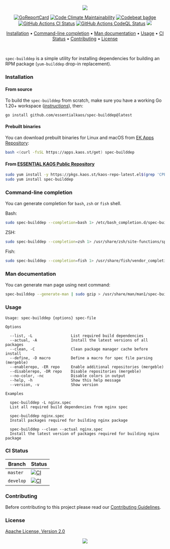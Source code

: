 <p align="center"><a href="#readme"><img src="https://gh.kaos.st/spec-builddep.svg"/></a></p>

<p align="center">
  <a href="https://kaos.sh/r/spec-builddep"><img src="https://kaos.sh/r/spec-builddep.svg" alt="GoReportCard" /></a>
  <a href="https://kaos.sh/l/spec-builddep"><img src="https://kaos.sh/l/1008b1e64602a52fa7d7.svg" alt="Code Climate Maintainability" /></a>
  <a href="https://kaos.sh/b/spec-builddep"><img src="https://kaos.sh/b/e1d77494-93c2-4bd7-aee4-c7898dcb2afa.svg" alt="Codebeat badge" /></a>
  <a href="https://kaos.sh/w/spec-builddep/ci"><img src="https://kaos.sh/w/spec-builddep/ci.svg" alt="GitHub Actions CI Status" /></a>
  <a href="https://kaos.sh/w/spec-builddep/codeql"><img src="https://kaos.sh/w/spec-builddep/codeql.svg" alt="GitHub Actions CodeQL Status" /></a>
  <a href="#license"><img src="https://gh.kaos.st/apache2.svg"></a>
</p>

<p align="center"><a href="#installation">Installation</a> • <a href="#command-line-completion">Command-line completion</a> • <a href="#man-documentation">Man documentation</a> • <a href="#usage">Usage</a> • <a href="#ci-status">CI Status</a> • <a href="#contributing">Contributing</a> • <a href="#license">License</a></p>

<br/>

`spec-builddep` is a simple utility for installing dependencies for building an RPM package (`yum-builddep` drop-in replacement).

### Installation

#### From source

To build the `spec-builddep` from scratch, make sure you have a working Go 1.20+ workspace (_[instructions](https://go.dev/doc/install)_), then:

```
go install github.com/essentialkaos/spec-builddep@latest
```

#### Prebuilt binaries

You can download prebuilt binaries for Linux and macOS from [EK Apps Repository](https://apps.kaos.st/spec-builddep/latest):

```bash
bash <(curl -fsSL https://apps.kaos.st/get) spec-builddep
```

#### From [ESSENTIAL KAOS Public Repository](https://pkgs.kaos.st)

```bash
sudo yum install -y https://pkgs.kaos.st/kaos-repo-latest.el$(grep 'CPE_NAME' /etc/os-release | tr -d '"' | cut -d':' -f5).noarch.rpm
sudo yum install spec-builddep
```

### Command-line completion

You can generate completion for `bash`, `zsh` or `fish` shell.

Bash:
```bash
sudo spec-builddep --completion=bash 1> /etc/bash_completion.d/spec-builddep
```

ZSH:
```bash
sudo spec-builddep --completion=zsh 1> /usr/share/zsh/site-functions/spec-builddep
```

Fish:
```bash
sudo spec-builddep --completion=fish 1> /usr/share/fish/vendor_completions.d/spec-builddep.fish
```

### Man documentation

You can generate man page using next command:

```bash
spec-builddep --generate-man | sudo gzip > /usr/share/man/man1/spec-builddep.1.gz
```

### Usage

```
Usage: spec-builddep {options} spec-file

Options

  --list, -L                 List required build dependencies
  --actual, -A               Install the latest versions of all packages
  --clean, -C                Clean package manager cache before install
  --define, -D macro         Define a macro for spec file parsing (mergeble)
  --enablerepo, -ER repo     Enable additional repositories (mergeble)
  --disablerepo, -DR repo    Disable repositories (mergeble)
  --no-color, -nc            Disable colors in output
  --help, -h                 Show this help message
  --version, -v              Show version

Examples

  spec-builddep -L nginx.spec
  List all required build dependencies from nginx spec

  spec-builddep nginx.spec
  Install packages required for building nginx package

  spec-builddep --clean --actual nginx.spec
  Install the latest version of packages required for building nginx package
```

### CI Status

| Branch | Status |
|--------|----------|
| `master` | [![CI](https://kaos.sh/w/spec-builddep/ci.svg?branch=master)](https://kaos.sh/w/spec-builddep/ci?query=branch:master) |
| `develop` | [![CI](https://kaos.sh/w/spec-builddep/ci.svg?branch=develop)](https://kaos.sh/w/spec-builddep/ci?query=branch:develop) |

### Contributing

Before contributing to this project please read our [Contributing Guidelines](https://github.com/essentialkaos/contributing-guidelines#contributing-guidelines).

### License

[Apache License, Version 2.0](http://www.apache.org/licenses/LICENSE-2.0)

<p align="center"><a href="https://essentialkaos.com"><img src="https://gh.kaos.st/ekgh.svg"/></a></p>
